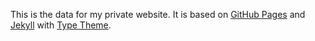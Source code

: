 
This is the data for my private website. It is based on [GitHub Pages](https://pages.github.com) and [Jekyll](https://jekyllrb.com/) with [Type Theme](https://github.com/rohanchandra/type-theme). 

